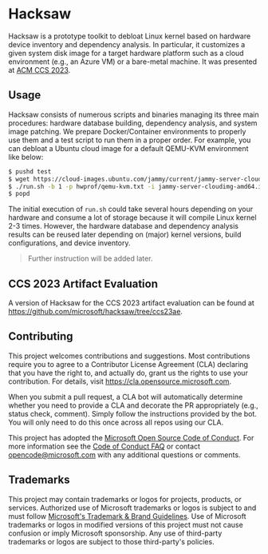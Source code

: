 # Hacksaw

Hacksaw is a prototype toolkit to debloat Linux kernel based on hardware device inventory and dependency analysis. In particular, it customizes a given system disk image for a target hardware platform such as a cloud environment (e.g., an Azure VM) or a bare-metal machine. It was presented at [ACM CCS 2023](https://www.microsoft.com/en-us/research/publication/hacksaw-hardware-centric-kernel-debloating-via-device-inventory-and-dependency-analysis/).

## Usage

Hacksaw consists of numerous scripts and binaries managing its three main procedures: hardware database building, dependency analysis, and system image patching. We prepare Docker/Container environments to properly use them and a test script to run them in a proper order. For example, you can debloat a Ubuntu cloud image for a default QEMU-KVM environment like below:

```sh
$ pushd test
$ wget https://cloud-images.ubuntu.com/jammy/current/jammy-server-cloudimg-amd64.img
$ ./run.sh -b 1 -p hwprof/qemu-kvm.txt -i jammy-server-cloudimg-amd64.img
$ popd
```

The initial execution of `run.sh` could take several hours depending on your hardware and consume a lot of storage because it will compile Linux kernel 2-3 times. However, the hardware database and dependency analysis results can be reused later depending on (major) kernel versions, build configurations, and device inventory.

> Further instruction will be added later.

## CCS 2023 Artifact Evaluation

A version of Hacksaw for the CCS 2023 artifact evaluation can be found at
https://github.com/microsoft/hacksaw/tree/ccs23ae.

## Contributing

This project welcomes contributions and suggestions.  Most contributions require you to agree to a
Contributor License Agreement (CLA) declaring that you have the right to, and actually do, grant us
the rights to use your contribution. For details, visit https://cla.opensource.microsoft.com.

When you submit a pull request, a CLA bot will automatically determine whether you need to provide
a CLA and decorate the PR appropriately (e.g., status check, comment). Simply follow the instructions
provided by the bot. You will only need to do this once across all repos using our CLA.

This project has adopted the [Microsoft Open Source Code of Conduct](https://opensource.microsoft.com/codeofconduct/).
For more information see the [Code of Conduct FAQ](https://opensource.microsoft.com/codeofconduct/faq/) or
contact [opencode@microsoft.com](mailto:opencode@microsoft.com) with any additional questions or comments.

## Trademarks

This project may contain trademarks or logos for projects, products, or services. Authorized use of Microsoft 
trademarks or logos is subject to and must follow 
[Microsoft's Trademark & Brand Guidelines](https://www.microsoft.com/en-us/legal/intellectualproperty/trademarks/usage/general).
Use of Microsoft trademarks or logos in modified versions of this project must not cause confusion or imply Microsoft sponsorship.
Any use of third-party trademarks or logos are subject to those third-party's policies.
